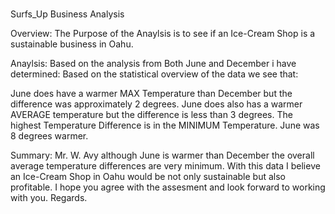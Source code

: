 # 
Surfs_Up Business Analysis

Overview:
The Purpose of the Anaylsis is to see if 
an Ice-Cream Shop is a sustainable business in Oahu. 

Anaylsis:
Based on the analysis from Both June and December i have determined:
Based on the statistical overview of the data we see that:

June does have a warmer MAX Temperature than December but the difference was approximately 2 degrees. 
June does also has a warmer AVERAGE temperature but the difference is less than 3 degrees.
The highest Temperature Difference is in the MINIMUM Temperature. June was 8 degrees warmer.

Summary:
Mr. W. Avy although June is warmer than December the overall average temperature
differences are very minimum.
With this data I believe an Ice-Cream Shop in Oahu would be not only sustainable but also profitable. 
I hope you agree with the assesment and look forward to working with you. 
Regards.
